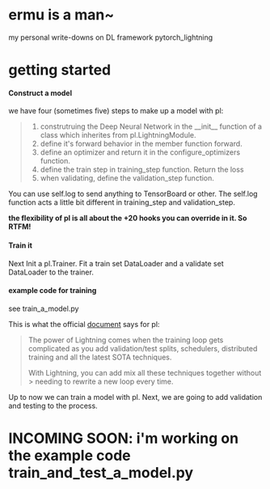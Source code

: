 # ermu is a man~
my personal write-downs on DL framework pytorch_lightning

# getting started

#### Construct a model
we have four (sometimes five) steps to make up a model with pl:
> 1. construtruing the Deep Neural Network in the \_\_init\_\_ function of a class which inherites from pl.LightningModule.  
> 2. define it's forward  behavior in the member function forward.
> 3. define an optimizer and return it in the configure_optimizers function.
> 4. define the train step in training_step function. Return the loss
> 5. when validating, define the validation_step function.

You can use self.log to send anything to TensorBoard or other. The self.log function acts a little bit different in training_step and validation_step.

**the flexibility of pl is all about the +20 hooks you can override in it. So RTFM!**

#### Train it

Next Init a pl.Trainer. Fit a train set DataLoader and a validate set DataLoader to the trainer.

#### example code for training
see train_a_model.py

This is what the official [document](https://pytorch-lightning.readthedocs.io/en/stable/model/train_model_basic.html) says for pl:


> 
> The power of Lightning comes when the training loop gets complicated 
> as you add validation/test splits, schedulers, distributed training and
>  all the latest SOTA techniques.
> 
> With Lightning, you can add mix all these techniques together without > needing to rewrite a new loop every time.

Up to now we can train a model with pl. Next, we are going to add validation and testing to the process.

# INCOMING SOON: i'm working on the example code train_and_test_a_model.py